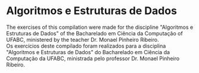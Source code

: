 # Algoritmos e Estruturas de Dados
The exercises of this compilation were made for the discipline "Algoritmos e Estruturas de Dados" of the
Bacharelado em Ciência da Computação of UFABC, ministered by the teacher Dr. Monael Pinheiro Ribeiro.\
Os exercícios deste compilado foram realizados para a disciplina "Algoritmos e Estruturas de Dados" do 
Bacharelado em Ciência da Computação da UFABC, ministrada pelo professor Dr. Monael Pinheiro Ribeiro.
